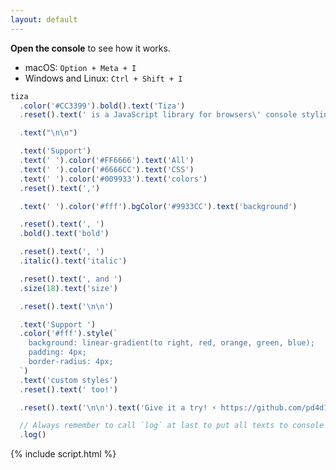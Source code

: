 ```yaml
---
layout: default
---
```


**Open the console** to see how it works.

- macOS: `Option + Meta + I`
- Windows and Linux: `Ctrl + Shift + I`

<!-- prettier-ignore -->
```js
tiza
  .color('#CC3399').bold().text('Tiza')
  .reset().text(' is a JavaScript library for browsers\' console styling.')

  .text("\n\n")

  .text('Support')
  .text(' ').color('#FF6666').text('All')
  .text(' ').color('#6666CC').text('CSS')
  .text(' ').color('#009933').text('colors')
  .reset().text(',')

  .text(' ').color('#fff').bgColor('#9933CC').text('background')

  .reset().text(', ')
  .bold().text('bold')

  .reset().text(', ')
  .italic().text('italic')

  .reset().text(', and ')
  .size(18).text('size')

  .reset().text('\n\n')

  .text('Support ')
  .color('#fff').style(`
    background: linear-gradient(to right, red, orange, green, blue);
    padding: 4px;
    border-radius: 4px;
  `)
  .text('custom styles')
  .reset().text(' too!')

  .reset().text('\n\n').text('Give it a try! ⚡️ https://github.com/pd4d10/tiza')

  // Always remember to call `log` at last to put all texts to console
  .log()
```

{% include script.html %}
